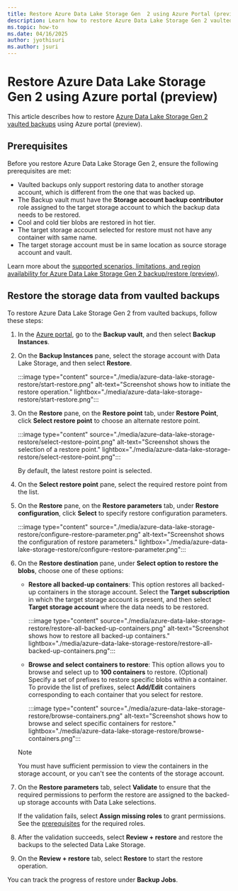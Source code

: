 ```yaml
---
title: Restore Azure Data Lake Storage Gen  2 using Azure Portal (preview)
description: Learn how to restore Azure Data Lake Storage Gen 2 vaulted  backups using Azure portal (preview).
ms.topic: how-to
ms.date: 04/16/2025
author: jyothisuri
ms.author: jsuri
---
```


# Restore Azure Data Lake Storage Gen  2 using Azure portal (preview)

This article describes how to restore [Azure Data Lake Storage Gen 2 vaulted  backups](azure-data-lake-storage-backup-overview.md) using Azure portal (preview).

## Prerequisites

Before you restore Azure Data Lake Storage Gen 2, ensure the following prerequisites are met:

- Vaulted backups only support restoring data to another storage account, which is different from the one that was backed up.
- The Backup vault must have the **Storage account backup contributor** role assigned to the target storage account to which the backup data needs to be restored.
- Cool and cold tier blobs are restored in hot tier.
- The target storage account selected for restore must not have any container with same name.
- The target storage account must be in same location as source storage account and vault.

Learn more about the [supported scenarios, limitations, and region availability for Azure Data Lake Storage Gen 2 backup/restore (preview)](azure-data-lake-storage-backup-support-matrix.md).

## Restore the storage data from vaulted backups

To  restore Azure Data Lake Storage Gen 2 from vaulted  backups, follow these steps:

1. In the [Azure portal](https://portal.azure.com/), go to the **Backup vault**, and then select **Backup Instances**.
1. On the **Backup Instances** pane, select the storage account with Data Lake Storage, and then select **Restore**. 

   :::image type="content" source="./media/azure-data-lake-storage-restore/start-restore.png" alt-text="Screenshot shows how to initiate the restore operation." lightbox="./media/azure-data-lake-storage-restore/start-restore.png":::

1. On the **Restore** pane, on the **Restore point** tab, under **Restore Point**, click **Select restore point** to choose an alternate restore point.

   :::image type="content" source="./media/azure-data-lake-storage-restore/select-restore-point.png" alt-text="Screenshot shows the selection of a restore point." lightbox="./media/azure-data-lake-storage-restore/select-restore-point.png":::

   By default, the latest restore point is selected. 

1. On the **Select restore point** pane, select the required restore point from the list.
1. On the **Restore** pane, on the **Restore parameters** tab, under **Restore configuration**, click **Select** to specify restore configuration parameters.

   :::image type="content" source="./media/azure-data-lake-storage-restore/configure-restore-parameter.png" alt-text="Screenshot shows the configuration of restore parameters." lightbox="./media/azure-data-lake-storage-restore/configure-restore-parameter.png":::

1. On the **Restore destination** pane, under **Select option to restore the blobs**,  choose one of these options:

   - **Restore all backed-up containers**: This option restores all backed-up containers in the storage account.
     Select the  **Target subscription**  in which the target storage account is present, and then select **Target storage account** where the data needs to be restored.

     :::image type="content" source="./media/azure-data-lake-storage-restore/restore-all-backed-up-containers.png" alt-text="Screenshot shows how to restore all backed-up containers." lightbox="./media/azure-data-lake-storage-restore/restore-all-backed-up-containers.png":::


   - **Browse and select containers to restore**: This option allows you to browse and select up to **100 containers** to restore. 
    (Optional) Specify a set of prefixes to restore specific blobs within a container. To provide the list of prefixes, select **Add/Edit** containers corresponding to each container that you select for restore.

     :::image type="content" source="./media/azure-data-lake-storage-restore/browse-containers.png" alt-text="Screenshot shows how to browse and select specific containers for restore." lightbox="./media/azure-data-lake-storage-restore/browse-containers.png":::

   >[!Note]
   >You must have sufficient permission to view the containers in the storage account, or you can't see the contents of the storage account. 

1. On the **Restore parameters** tab, select **Validate** to ensure that the required permissions to perform the restore are assigned to the backed-up storage accounts with Data Lake selections. 

   If the validation fails, select **Assign missing roles** to grant permissions. See the [prerequisites](#prerequisites) for the required roles.
1. After the validation succeeds, select **Review + restore** and restore the backups to the selected Data Lake Storage.
1. On the **Review + restore** tab, select **Restore** to start the restore operation.

You can track the progress of restore under **Backup Jobs**. 
 
